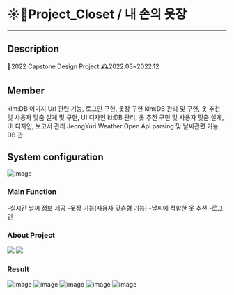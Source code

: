 # ☀️👖Project_Closet / 내 손의 옷장
___

## Description
📌2022 Capstone Design Project                                                                                                      🕰️2022.03~2022.12  

## Member
kim:DB 이미지 Url 관련 기능, 로그인 구현, 옷장 구현
kim:DB 관리 및 구현, 옷 추천 및 사용자 맟춤 설계 및 구현, UI 디자인
ki:DB 관리, 옷 추천 구현 및 사용자 맞춤 설계, UI 디자인, 보고서 관리
JeongYuri:Weather Open Api parsing 및 날씨관련 기능, DB 관
## System configuration
![image](https://github.com/jeongYuri/Project_Closet/assets/74125993/ae695c78-3040-49b4-b79f-db9e9867619a)

### Main Function
-실시간 날씨 정보 제공
-옷장 기능(사용자 맞춤형 기능)
-날씨에 적합한 옷 추천
-로그인 

### About Project
<img src="https://img.shields.io/badge/java-007396?style=for-the-badge&logo=java&logoColor=white"> 
<img src="https://img.shields.io/badge/firebase-#FFCA28?style=for-the-badge&logo=firebase&logoColor=white">


### Result
![image](https://github.com/jeongYuri/Project_Closet/assets/74125993/70e8390a-3408-432f-8dc9-b925a8cfb015)
![image](https://github.com/jeongYuri/Project_Closet/assets/74125993/1eedb935-8a2d-4b5e-ac85-311477c3b03b)
![image](https://github.com/jeongYuri/Project_Closet/assets/74125993/4bd8ebd2-0184-4998-ae5a-a8b067ff4b80)
![image](https://github.com/jeongYuri/Project_Closet/assets/74125993/0f575d46-7876-496d-9a7a-d2118eb117da)
![image](https://github.com/jeongYuri/Project_Closet/assets/74125993/347a45ed-430b-4436-9c20-9b0f0f054867)







